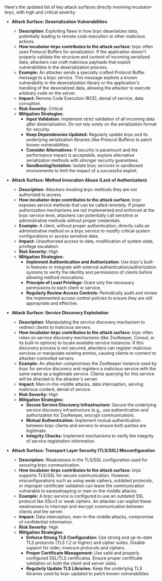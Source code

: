 Here's the updated list of key attack surfaces directly involving incubator-brpc, with high and critical severity:

*   **Attack Surface: Deserialization Vulnerabilities**
    *   **Description:** Exploiting flaws in how brpc deserializes data, potentially leading to remote code execution or other malicious actions.
    *   **How incubator-brpc contributes to the attack surface:** brpc often uses Protocol Buffers for serialization. If the application doesn't properly validate the structure and content of incoming serialized data, attackers can craft malicious payloads that exploit vulnerabilities in the deserialization process.
    *   **Example:** An attacker sends a specially crafted Protocol Buffer message to a brpc service. This message exploits a known vulnerability in the deserialization library or the application's handling of the deserialized data, allowing the attacker to execute arbitrary code on the server.
    *   **Impact:** Remote Code Execution (RCE), denial of service, data corruption.
    *   **Risk Severity:** Critical
    *   **Mitigation Strategies:**
        *   **Input Validation:** Implement strict validation of all incoming data *after* deserialization. Do not rely solely on the serialization format for security.
        *   **Keep Dependencies Updated:** Regularly update brpc and its underlying serialization libraries (like Protocol Buffers) to patch known vulnerabilities.
        *   **Consider Alternatives:** If security is paramount and the performance impact is acceptable, explore alternative serialization methods with stronger security guarantees.
        *   **Sandboxing/Isolation:** Isolate brpc services in sandboxed environments to limit the impact of a successful exploit.

*   **Attack Surface: Method Invocation Abuse (Lack of Authorization)**
    *   **Description:** Attackers invoking brpc methods they are not authorized to access.
    *   **How incubator-brpc contributes to the attack surface:** brpc exposes service methods that can be called remotely. If proper authorization mechanisms are not implemented and enforced at the brpc service level, attackers can potentially call sensitive or administrative methods without proper credentials.
    *   **Example:** A client, without proper authentication, directly calls an administrative method on a brpc service to modify critical system configurations or access sensitive data.
    *   **Impact:** Unauthorized access to data, modification of system state, privilege escalation.
    *   **Risk Severity:** High
    *   **Mitigation Strategies:**
        *   **Implement Authentication and Authorization:** Use brpc's built-in features or integrate with external authentication/authorization systems to verify the identity and permissions of clients before allowing method invocations.
        *   **Principle of Least Privilege:** Grant only the necessary permissions to each client or service.
        *   **Regularly Review Access Controls:** Periodically audit and review the implemented access control policies to ensure they are still appropriate and effective.

*   **Attack Surface: Service Discovery Exploitation**
    *   **Description:** Manipulating the service discovery mechanism to redirect clients to malicious servers.
    *   **How incubator-brpc contributes to the attack surface:** brpc often relies on service discovery mechanisms (like ZooKeeper, Consul, or its built-in options) to locate available service instances. If this discovery process is not secured, attackers can register malicious services or manipulate existing entries, causing clients to connect to attacker-controlled servers.
    *   **Example:** An attacker compromises the ZooKeeper instance used by brpc for service discovery and registers a malicious service with the same name as a legitimate service. Clients querying for this service will be directed to the attacker's server.
    *   **Impact:** Man-in-the-middle attacks, data interception, serving malicious content, denial of service.
    *   **Risk Severity:** High
    *   **Mitigation Strategies:**
        *   **Secure Service Discovery Infrastructure:** Secure the underlying service discovery infrastructure (e.g., use authentication and authorization for ZooKeeper, encrypt communication).
        *   **Mutual Authentication:** Implement mutual authentication between brpc clients and servers to ensure both parties are legitimate.
        *   **Integrity Checks:** Implement mechanisms to verify the integrity of service registration information.

*   **Attack Surface: Transport Layer Security (TLS/SSL) Misconfiguration**
    *   **Description:** Weaknesses in the TLS/SSL configuration used for securing brpc communication.
    *   **How incubator-brpc contributes to the attack surface:** brpc supports TLS/SSL for secure communication. However, misconfigurations such as using weak ciphers, outdated protocols, or improper certificate validation can leave the communication vulnerable to eavesdropping or man-in-the-middle attacks.
    *   **Example:** A brpc service is configured to use an outdated SSL protocol like SSLv3 or weak ciphers. An attacker can exploit these weaknesses to intercept and decrypt communication between clients and the server.
    *   **Impact:** Data interception, man-in-the-middle attacks, compromise of confidential information.
    *   **Risk Severity:** High
    *   **Mitigation Strategies:**
        *   **Enforce Strong TLS Configuration:** Use strong and up-to-date TLS protocols (TLS 1.2 or higher) and cipher suites. Disable support for older, insecure protocols and ciphers.
        *   **Proper Certificate Management:** Use valid and properly configured SSL/TLS certificates. Ensure proper certificate validation on both the client and server sides.
        *   **Regularly Update TLS Libraries:** Keep the underlying TLS libraries used by brpc updated to patch known vulnerabilities.